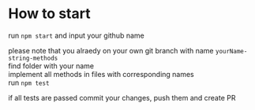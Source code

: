 # How to start

run `npm start` and input your github name

please note that you alraedy on your own git branch with name `yourName-string-methods`  
find folder with your name  
implement all methods in files with corresponding names  
run `npm test`

if all tests are passed commit your changes, push them and create PR
